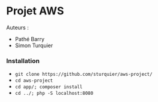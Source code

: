 Projet AWS
==

Auteurs :
* Pathé Barry
* Simon Turquier

### Installation
* `git clone https://github.com/sturquier/aws-project/`
* `cd aws-project`
* `cd app/; composer install`
* `cd ../; php -S localhost:8080`